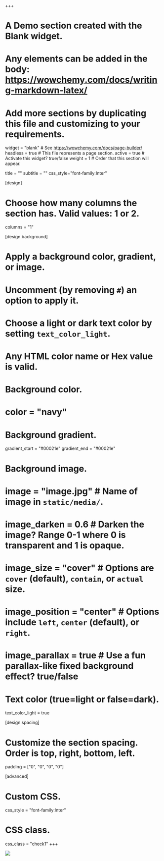 +++
# A Demo section created with the Blank widget.
# Any elements can be added in the body: https://wowchemy.com/docs/writing-markdown-latex/
# Add more sections by duplicating this file and customizing to your requirements.

widget = "blank"  # See https://wowchemy.com/docs/page-builder/
headless = true  # This file represents a page section.
active = true  # Activate this widget? true/false
weight = 1 # Order that this section will appear.

title = ""
subtitle = ""
css_style="font-family:Inter"

[design]
  # Choose how many columns the section has. Valid values: 1 or 2.
  columns = "1"

[design.background]
  # Apply a background color, gradient, or image.
  #   Uncomment (by removing `#`) an option to apply it.
  #   Choose a light or dark text color by setting `text_color_light`.
  #   Any HTML color name or Hex value is valid.

  # Background color.
  # color = "navy"

  
  
  # Background gradient.
  gradient_start = "#00021e"
  gradient_end = "#00021e"

 
  
  # Background image.
  # image = "image.jpg"  # Name of image in `static/media/`.
  # image_darken = 0.6  # Darken the image? Range 0-1 where 0 is transparent and 1 is opaque.
  # image_size = "cover"  #  Options are `cover` (default), `contain`, or `actual` size.
  # image_position = "center"  # Options include `left`, `center` (default), or `right`.
  # image_parallax = true  # Use a fun parallax-like fixed background effect? true/false
  
  # Text color (true=light or false=dark).
  text_color_light = true

[design.spacing]
  # Customize the section spacing. Order is top, right, bottom, left.
  padding = ["0", "0", "0", "0"]

  

[advanced]
 # Custom CSS. 
 css_style = "font-family:Inter"
 
 # CSS class.
 css_class = "check1"
+++



<style>

@media screen and (max-width: 801px) {
  .lg{
    display:none;
  }
  .combine-sm{
    display:hidden;
  }
  .combine-sm{
   min-height:91vh;
   padding-top:10vh;
  }
}

@media screen and (min-width: 800px) {
  .combine-sm{
    display:none;
  }     
  .lg{
    display:hidden;
  }

  .lg{
    height:90vh;
    align:center;
  }
}
</style>


<div class='combine-sm'>

<img src='/media/animation.gif'>
<!-- <div class='sm' style="align:center; padding-top:100px; font-size:12vh; text-align:center; font-family:Inter; text-shadow: #928282e6 -10px -15px 5px;">TRACE Lab
</div>
<div  class='sm'  style="align:center; font-size:2vh; text-align:center; font-family:Inter; ">
Think-tank and Research in Architecture and Circular Economy lab
</div> -->
</div>


<div class='lg'>
<img src='/media/animation.gif'>
</div>


<div  style="margin-bottom:20px;"></div>





